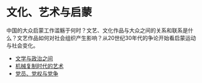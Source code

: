 # 文化、艺术与启蒙
中国的大众启蒙工作滥觞于何时？文艺、文化作品与大众之间的关系和联系是什么？文艺作品如何对社会组织产生影响？从20世纪30年代的争论开始看启蒙运动与社会变化。

- [文学与政治之间][文学与政治之间]
- [机械复制时代的艺术][机械复制时代的艺术]
- [党员、党权与党争][党员、党权与党争]

[文学与政治之间]: https://book.douban.com/subject/10775215/
[机械复制时代的艺术]: https://book.douban.com/subject/1960256/
[党员、党权与党争]: https://book.douban.com/subject/1139065//
